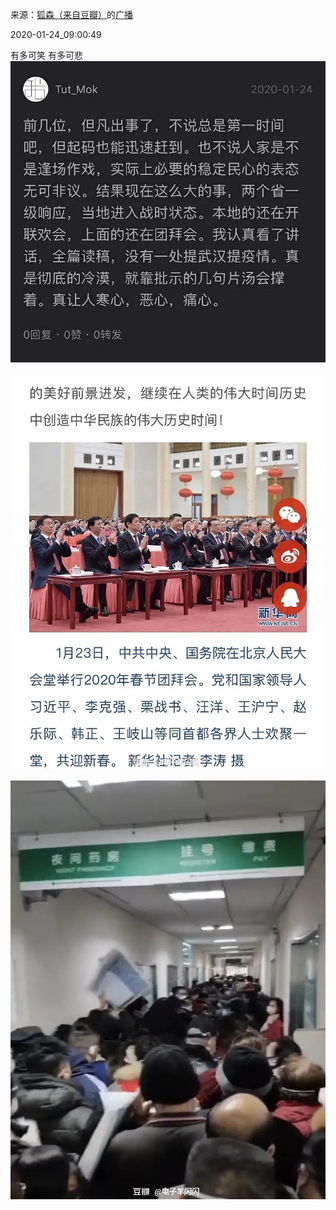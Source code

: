 来源：[狐森（来自豆瓣）](https://www.douban.com/people/153795705/)的[广播](https://www.douban.com/people/153795705/status/2771944168/)


2020-01-24_09:00:49


有多可笑
有多可悲
![](./pic/2020-01-24_09:00:49-狐森的广播1.jpg)  

![](./pic/2020-01-24_09:00:49-狐森的广播2.jpg)  

![](./pic/2020-01-24_09:00:49-狐森的广播3.jpg)  

